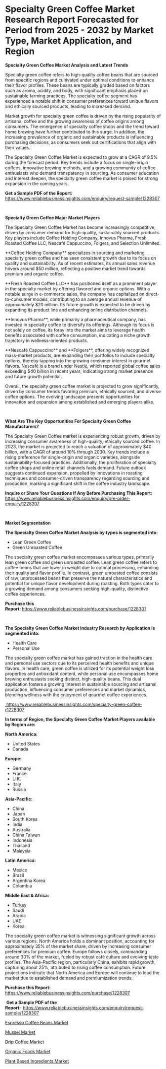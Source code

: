 <p><h1>Specialty Green Coffee Market Research Report Forecasted for Period from 2025 -  2032 by Market Type, Market Application, and Region</h1></p><p><strong>Specialty Green Coffee Market Analysis and Latest Trends</strong></p>
<p><p>Specialty green coffee refers to high-quality coffee beans that are sourced from specific regions and cultivated under optimal conditions to enhance their flavor profiles. These beans are typically graded based on factors such as aroma, acidity, and body, with significant emphasis placed on sustainable farming practices. The specialty coffee segment has experienced a notable shift in consumer preferences toward unique flavors and ethically sourced products, leading to increased demand.</p><p>Market growth for specialty green coffee is driven by the rising popularity of artisanal coffee and the growing awareness of coffee origins among consumers. The emergence of specialty coffee shops and the trend toward home brewing have further contributed to this surge. In addition, the increasing prevalence of organic and sustainable products is influencing purchasing decisions, as consumers seek out certifications that align with their values.</p><p>The Specialty Green Coffee Market is expected to grow at a CAGR of 9.5% during the forecast period. Key trends include a focus on single-origin coffees, innovative brewing methods, and a growing community of coffee enthusiasts who demand transparency in sourcing. As consumer education and interest deepen, the specialty green coffee market is poised for strong expansion in the coming years.</p></p>
<p><strong>Get a Sample PDF of the Report:&nbsp;</strong> <a href="https://www.reliablebusinessinsights.com/enquiry/request-sample/1228307?utm_campaign=112&utm_medium=2&utm_source=Github&utm_content=ia&utm_term=14022025&utm_id=specialty-green-coffee">https://www.reliablebusinessinsights.com/enquiry/request-sample/1228307</a></p>
<p>&nbsp;</p>
<p><strong>Specialty Green Coffee Major Market Players</strong></p>
<p><p>The Specialty Green Coffee Market has become increasingly competitive, driven by consumer demand for high-quality, sustainably sourced products. Key players include Coffee Holding Company, Innovus Pharma, Fresh Roasted Coffee LLC, Nescafé Cappuccino, Folgers, and Selection Unlimited.</p><p>**Coffee Holding Company** specializes in sourcing and marketing specialty green coffee and has seen consistent growth due to its focus on quality and sustainability. As of recent estimates, its annual sales revenue hovers around $50 million, reflecting a positive market trend towards premium and organic coffee.</p><p>**Fresh Roasted Coffee LLC** has positioned itself as a prominent player in the specialty market by offering flavored and organic options. With a notable surge in e-commerce sales, the company has capitalized on direct-to-consumer models, contributing to an average annual revenue of approximately $20 million. Its future growth is expected to be driven by expanding its product line and enhancing online distribution channels.</p><p>**Innovus Pharma**, while primarily a pharmaceutical company, has invested in specialty coffee to diversify its offerings. Although its focus is not solely on coffee, its foray into the market aims to leverage health benefits associated with coffee consumption, indicating a niche growth trajectory in wellness-oriented products.</p><p>**Nescafé Cappuccino** and **Folgers**, offering widely recognized mass-market products, are expanding their portfolios to include specialty options, thereby tapping into the growing consumer interest in gourmet flavors. Nescafé is a brand under Nestlé, which reported global coffee sales exceeding $40 billion in recent years, indicating strong market presence and future growth potential.</p><p>Overall, the specialty green coffee market is projected to grow significantly, driven by consumer trends favoring premium, ethically sourced, and diverse coffee options. The evolving landscape presents opportunities for innovation and expansion among established and emerging players alike.</p></p>
<p>&nbsp;</p>
<p><strong>What Are The Key Opportunities For Specialty Green Coffee Manufacturers?</strong></p>
<p><p>The Specialty Green Coffee market is experiencing robust growth, driven by increasing consumer awareness of high-quality, ethically sourced coffee. In 2023, the market is projected to reach a valuation of approximately $40 billion, with a CAGR of around 10% through 2030. Key trends include a rising preference for single-origin and organic varieties, alongside sustainability-focused practices. Additionally, the proliferation of specialty coffee shops and online retail channels fuels demand. Future outlook suggests continued expansion, propelled by innovations in roasting techniques and consumer-driven transparency regarding sourcing and production, marking a significant shift in the coffee industry landscape.</p></p>
<p><strong>Inquire or Share Your Questions If Any Before Purchasing This Report:</strong> <a href="https://www.reliablebusinessinsights.com/enquiry/pre-order-enquiry/1228307?utm_campaign=112&utm_medium=2&utm_source=Github&utm_content=ia&utm_term=14022025&utm_id=specialty-green-coffee">https://www.reliablebusinessinsights.com/enquiry/pre-order-enquiry/1228307</a></p>
<p>&nbsp;</p>
<p><strong>Market Segmentation</strong></p>
<p><strong>The Specialty Green Coffee Market Analysis by types is segmented into:</strong></p>
<p><ul><li>Lean Green Coffee</li><li>Green Unroasted Coffee</li></ul></p>
<p><p>The specialty green coffee market encompasses various types, primarily lean green coffee and green unroasted coffee. Lean green coffee refers to coffee beans that are lower in weight due to optimal processing, enhancing their quality and flavor profile. In contrast, green unroasted coffee consists of raw, unprocessed beans that preserve the natural characteristics and potential for unique flavor development during roasting. Both types cater to a growing demand among consumers seeking high-quality, distinctive coffee experiences.</p></p>
<p><strong>Purchase this Report:&nbsp;</strong><a href="https://www.reliablebusinessinsights.com/purchase/1228307?utm_campaign=112&utm_medium=2&utm_source=Github&utm_content=ia&utm_term=14022025&utm_id=specialty-green-coffee">https://www.reliablebusinessinsights.com/purchase/1228307</a></p>
<p>&nbsp;</p>
<p><strong>The Specialty Green Coffee Market Industry Research by Application is segmented into:</strong></p>
<p><ul><li>Health Care</li><li>Personal Use</li></ul></p>
<p><p>The specialty green coffee market has gained traction in the health care and personal use sectors due to its perceived health benefits and unique flavors. In health care, green coffee is utilized for its potential weight loss properties and antioxidant content, while personal use encompasses home brewing enthusiasts seeking distinct, high-quality beans. This dual application fosters a growing interest in sustainable sourcing and artisanal production, influencing consumer preferences and market dynamics, blending wellness with the enjoyment of gourmet coffee experiences. </p></p>
<p><a href="https://www.reliablebusinessinsights.com/specialty-green-coffee-r1228307?utm_campaign=112&utm_medium=2&utm_source=Github&utm_content=ia&utm_term=14022025&utm_id=specialty-green-coffee">&nbsp;https://www.reliablebusinessinsights.com/specialty-green-coffee-r1228307</a></p>
<p><strong>In terms of Region, the Specialty Green Coffee Market Players available by Region are:</strong></p>
<p>
    <p> <strong> North America: </strong>
        <ul>
            <li>United States</li>
            <li>Canada</li>
        </ul>
        </p> 
    <p> <strong> Europe: </strong>
        <ul>
            <li>Germany</li>
            <li>France</li>
            <li>U.K.</li>
            <li>Italy</li>
            <li>Russia</li>
        </ul>
        </p> 
    <p> <strong> Asia-Pacific: </strong>
        <ul>
            <li>China</li>
            <li>Japan</li>
            <li>South Korea</li>
            <li>India</li>
            <li>Australia</li>
            <li>China Taiwan</li>
            <li>Indonesia</li>
            <li>Thailand</li>
            <li>Malaysia</li>
        </ul>
        </p> 
    <p> <strong> Latin America: </strong>
        <ul>
            <li>Mexico</li>
            <li>Brazil</li>
            <li>Argentina Korea</li>
            <li>Colombia</li>
        </ul>
        </p> 
    <p> <strong> Middle East & Africa: </strong>
        <ul>
            <li>Turkey</li>
            <li>Saudi</li>
            <li>Arabia</li>
            <li>UAE</li>
            <li>Korea</li>
        </ul>
    </p>
    </p>
<p><p>The specialty green coffee market is witnessing significant growth across various regions. North America holds a dominant position, accounting for approximately 35% of the market share, driven by increasing consumer preferences for premium coffee. Europe follows closely, commanding around 30% of the market, fueled by robust café culture and evolving taste profiles. The Asia-Pacific region, particularly China, exhibits rapid growth, capturing about 25%, attributed to rising coffee consumption. Future projections indicate that North America and Europe will continue to lead the market due to established demand and premiumization trends.</p></p>
<p><strong>Purchase this Report: </strong><a href="https://www.reliablebusinessinsights.com/purchase/1228307?utm_campaign=112&utm_medium=2&utm_source=Github&utm_content=ia&utm_term=14022025&utm_id=specialty-green-coffee">https://www.reliablebusinessinsights.com/purchase/1228307</a></p>
<p>&nbsp;<strong>Get a Sample PDF of the Report:&nbsp;&nbsp;</strong><a href="https://www.reliablebusinessinsights.com/enquiry/request-sample/1228307?utm_campaign=112&utm_medium=2&utm_source=Github&utm_content=ia&utm_term=14022025&utm_id=specialty-green-coffee">https://www.reliablebusinessinsights.com/enquiry/request-sample/1228307</a></p>
<p><strong></strong></p>
<p><p><a href="https://github.com/msiyahhonzo46/Market-Research-Report-List-1/blob/main/espresso-coffee-beans-market.md?utm_campaign=112&utm_medium=2&utm_source=Github&utm_content=ia&utm_term=14022025&utm_id=specialty-green-coffee">Espresso Coffee Beans Market</a></p><p><a href="https://github.com/saoneubeh8/Market-Research-Report-List-1/blob/main/mussel-market.md?utm_campaign=112&utm_medium=2&utm_source=Github&utm_content=ia&utm_term=14022025&utm_id=specialty-green-coffee">Mussel Market</a></p><p><a href="https://github.com/sharphadan/Market-Research-Report-List-1/blob/main/drip-coffee-market.md?utm_campaign=112&utm_medium=2&utm_source=Github&utm_content=ia&utm_term=14022025&utm_id=specialty-green-coffee">Drip Coffee Market</a></p><p><a href="https://github.com/anggigpps/Market-Research-Report-List-1/blob/main/organic-foods-market.md?utm_campaign=112&utm_medium=2&utm_source=Github&utm_content=ia&utm_term=14022025&utm_id=specialty-green-coffee">Organic Foods Market</a></p><p><a href="https://github.com/mohmodsiason/Market-Research-Report-List-1/blob/main/plant-based-ingredients-market.md?utm_campaign=112&utm_medium=2&utm_source=Github&utm_content=ia&utm_term=14022025&utm_id=specialty-green-coffee">Plant Based Ingredients Market</a></p></p>